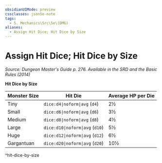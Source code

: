 ```yaml
---
obsidianUIMode: preview
cssclasses: json5e-note
tags:
  - 5. Mechanics\Src\5e\(DMG)
aliases:
  - Assign Hit Dice; Hit Dice by Size
---
```

# Assign Hit Dice; Hit Dice by Size
*Source: Dungeon Master's Guide p. 276. Available in the <span title='Systems Reference Document (5.1)'>SRD</span> and the Basic Rules (2014)* 

**Hit Dice by Size**

| Monster Size | Hit Die | Average HP per Die |
|--------------|---------|--------------------|
| Tiny | `dice:d4\|noform\|avg` (`d4`) | 2½ |
| Small | `dice:d6\|noform\|avg` (`d6`) | 3½ |
| Medium | `dice:d8\|noform\|avg` (`d8`) | 4½ |
| Large | `dice:d10\|noform\|avg` (`d10`) | 5½ |
| Huge | `dice:d12\|noform\|avg` (`d12`) | 6½ |
| Gargantuan | `dice:d20\|noform\|avg` (`d20`) | 10½ |
^hit-dice-by-size
